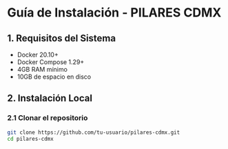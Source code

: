 # Guía de Instalación - PILARES CDMX

## 1. Requisitos del Sistema
- Docker 20.10+
- Docker Compose 1.29+
- 4GB RAM mínimo
- 10GB de espacio en disco

## 2. Instalación Local

### 2.1 Clonar el repositorio
```bash
git clone https://github.com/tu-usuario/pilares-cdmx.git
cd pilares-cdmx